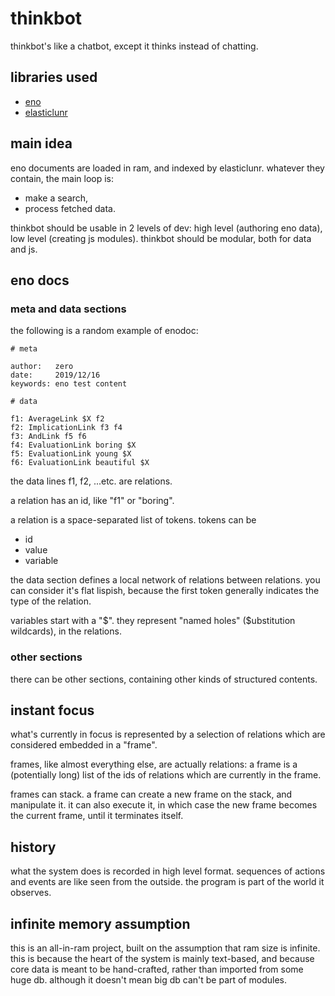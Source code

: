 # thinkbot

thinkbot's like a chatbot, except it thinks instead of chatting.

## libraries used

- [eno](https://eno-lang.org/)
- [elasticlunr](http://elasticlunr.com/docs/index.html)

## main idea

eno documents are loaded in ram, and indexed by elasticlunr. whatever they contain, the main loop is:
- make a search,
- process fetched data.

thinkbot should be usable in 2 levels of dev: high level (authoring eno data), low level (creating js modules). thinkbot should be modular, both for data and js.

## eno docs

### meta and data sections

the following is a random example of enodoc:

    # meta

    author:   zero
    date:     2019/12/16
    keywords: eno test content

    # data

    f1: AverageLink $X f2
    f2: ImplicationLink f3 f4
    f3: AndLink f5 f6
    f4: EvaluationLink boring $X
    f5: EvaluationLink young $X
    f6: EvaluationLink beautiful $X

the data lines f1, f2, ...etc. are relations.

a relation has an id, like "f1" or "boring".

a relation is a space-separated list of tokens. tokens can be

- id
- value
- variable

the data section defines a local network of relations between relations. you can consider it's flat lispish, because the first token generally indicates the type of the relation.

variables start with a "$". they represent "named holes" ($ubstitution wildcards), in the relations.

### other sections

there can be other sections, containing other kinds of structured contents.

## instant focus

what's currently in focus is represented by a selection of relations which are considered embedded in a "frame".

frames, like almost everything else, are actually relations: a frame is a (potentially long) list of the ids of relations which are currently in the frame.

frames can stack. a frame can create a new frame on the stack, and manipulate it. it can also execute it, in which case the new frame becomes the current frame, until it terminates itself.

## history

what the system does is recorded in high level format. sequences of actions and events are like seen from the outside. the program is part of the world it observes.

## infinite memory assumption

this is an all-in-ram project, built on the assumption that ram size is infinite. this is because the heart of the system is mainly text-based, and because core data is meant to be hand-crafted, rather than imported from some huge db. although it doesn't mean big db can't be part of modules.


